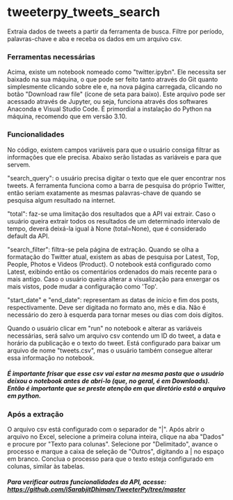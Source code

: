 # tweeterpy_tweets_search
Extraia dados de tweets a partir da ferramenta de busca. Filtre por período, palavras-chave e aba e receba os dados em um arquivo csv.

### Ferramentas necessárias
Acima, existe um notebook nomeado como "twitter.ipybn". Ele necessita ser baixado na sua máquina, o que pode ser feito tanto através do Git quanto simplesmente clicando sobre ele e, na nova página carregada, clicando no botão "Download raw file" (ícone de seta para baixo). Este arquivo pode ser acessado através de Jupyter, ou seja, funciona através dos softwares Anaconda e Visual Studio Code. É primordial a instalação do Python na máquina, recomendo que em versão 3.10.

### Funcionalidades
No código, existem campos variáveis para que o usuário consiga filtrar as informações que ele precisa. Abaixo serão listadas as variáveis e para que servem.

"search_query": o usuário precisa digitar o texto que ele quer encontrar nos tweets. A ferramenta funciona como a barra de pesquisa do próprio Twitter, então seriam exatamente as mesmas palavras-chave de quando se pesquisa algum resultado na internet.

"total": faz-se uma limitação dos resultados que a API vai extrair. Caso o usuário queira extrair todos os resultados de um determinado intervalo de tempo, deverá deixá-la igual à None (total=None), que é considerado default da API.

"search_filter": filtra-se pela página de extração. Quando se olha a formatação do Twitter atual, existem as abas de pesquisa por Latest, Top, People, Photos e Videos (Product). O notebook está configurado como Latest, exibindo então os comentários ordenados do mais recente para o mais antigo. Caso o usuário queira alterar a visualização para enxergar os mais vistos, pode mudar a configuração como 'Top'.

"start_date" e "end_date": representam as datas de início e fim dos posts, respectivamente. Deve ser digitada no formato ano, mês e dia. Não é necessário do zero à esquerda para tornar meses ou dias com dois dígitos.

Quando o usuário clicar em "run" no notebook e alterar as variáveis necessárias, será salvo um arquivo csv contendo um ID do tweet, a data e horário da publicação e o texto do tweet. Está configurado para baixar um arquivo de nome "tweets.csv", mas o usuário também consegue alterar essa informação no notebook.

##### É importante frisar que esse csv vai estar na mesma pasta que o usuário deixou o notebook antes de abrí-lo (que, no geral, é em Downloads). Então é importante que se preste atenção em que diretório está o arquivo em python.

### Após a extração

O arquivo csv está configurado com o separador de "|". Após abrir o arquivo no Excel, selecione a primeira coluna inteira, clique na aba "Dados" e procure por "Texto para colunas". Selecione por "Delimitado", avance o processo e marque a caixa de seleção de "Outros", digitando a | no espaço em branco. Conclua o processo para que o texto esteja configurado em colunas, similar às tabelas.

##### Para verificar outras funcionalidades da API, acesse: https://github.com/iSarabjitDhiman/TweeterPy/tree/master
